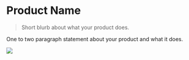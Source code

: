 # Product Name
> Short blurb about what your product does.

One to two paragraph statement about your product and what it does.

![](header.png)
